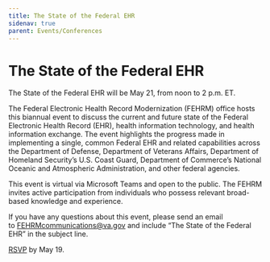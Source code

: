 ```yaml
---
title: The State of the Federal EHR
sidenav: true
parent: Events/Conferences
---
```

# The State of the Federal EHR

The State of the Federal EHR will be May 21, from noon to 2 p.m. ET.

The Federal Electronic Health Record Modernization (FEHRM) office hosts this biannual event to discuss the current and future state of the Federal Electronic Health Record (EHR), health information technology, and health information exchange. The event highlights the progress made in implementing a single, common Federal EHR and related capabilities across the Department of Defense, Department of Veterans Affairs, Department of Homeland Security’s U.S. Coast Guard, Department of Commerce’s National Oceanic and Atmospheric Administration, and other federal agencies.

This event is virtual via Microsoft Teams and open to the public. The FEHRM invites active participation from individuals who possess relevant broad-based knowledge and experience.

If you have any questions about this event, please send an email to [FEHRMcommunications@va.gov](mailto:FEHRMcommunications@va.gov) and include “The State of the Federal EHR” in the subject line.


[RSVP](https://touchpoints.app.cloud.gov/touchpoints/287acf11/submit) by May 19. 





